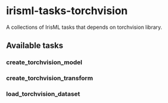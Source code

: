 # irisml-tasks-torchvision

A collections of IrisML tasks that depends on torchvision library.

## Available tasks

### create_torchvision_model
### create_torchvision_transform
### load_torchvision_dataset
